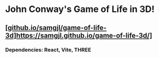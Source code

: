 # John Conway's Game of Life in 3D!
## [[github.io/samgjl/game-of-life-3d]](https://samgjl.github.io/game-of-life-3d/)https://samgjl.github.io/game-of-life-3d/]
### Dependencies: React, Vite, THREE
